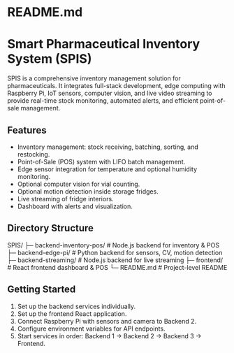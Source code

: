 # README.md

# Smart Pharmaceutical Inventory System (SPIS)

SPIS is a comprehensive inventory management solution for pharmaceuticals. It integrates full-stack development, edge computing with Raspberry Pi, IoT sensors, computer vision, and live video streaming to provide real-time stock monitoring, automated alerts, and efficient point-of-sale management.

## Features

* Inventory management: stock receiving, batching, sorting, and restocking.
* Point-of-Sale (POS) system with LIFO batch management.
* Edge sensor integration for temperature and optional humidity monitoring.
* Optional computer vision for vial counting.
* Optional motion detection inside storage fridges.
* Live streaming of fridge interiors.
* Dashboard with alerts and visualization.

## Directory Structure

SPIS/
├─ backend-inventory-pos/     # Node.js backend for inventory & POS
├─ backend-edge-pi/           # Python backend for sensors, CV, motion detection
├─ backend-streaming/         # Node.js backend for live streaming
├─ frontend/                  # React frontend dashboard & POS
└─ README.md                  # Project-level README

## Getting Started

1. Set up the backend services individually.
2. Set up the frontend React application.
3. Connect Raspberry Pi with sensors and camera to Backend 2.
4. Configure environment variables for API endpoints.
5. Start services in order: Backend 1 → Backend 2 → Backend 3 → Frontend.
